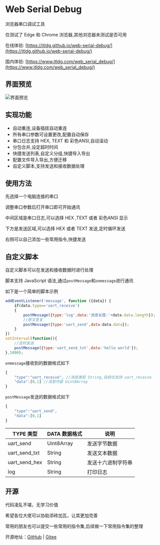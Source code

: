 # Web Serial Debug

浏览器串口调试工具

仅测试了 Edge 和 Chrome 浏览器,其他浏览器未测试是否可用

在线体验: [https://itldg.github.io/web-serial-debug/](https://itldg.github.io/web-serial-debug/)

国内体验: [https://www.itldg.com/web_serial_debug/](https://www.itldg.com/web_serial_debug/)

## 界面预览

![界面预览](/imgs/main.png)

## 实现功能

-   自动重连,设备插拔自动重连
-   所有串口参数可设置更改,配置自动保存
-   串口日志支持 HEX, TEXT 和 彩色ANSI,自动滚动
-   分包合并,设定超时时间
-   快捷发送列表,自定义分组,快捷导入导出
-   配置文件导入导出,方便迁移
-   自定义脚本,支持发送和接收数据处理

## 使用方法

先选择一个电脑连接的串口

调整串口参数后打开串口即可开始通讯

中间区域是串口日志,可以选择 HEX ,TEXT 或者 彩色ANSI 显示

下方是发送区域,可以选择 HEX 或者 TEXT 发送,定时循环发送

右侧可以自己添加一些常用指令,快捷发送

## 自定义脚本

自定义脚本可以在发送和接收数据时进行处理

脚本支持 JavaScript 语法,通过`postMessage`和`onmessage`进行通讯

如下是一个简单的脚本示例

```javascript
addEventListener('message', function ({data}) {
    if(data.type=='uart_receive')
    {
        postMessage({type:'log',data:'消息长度:'+data.data.length});
        //原文答复
        postMessage({type:'uart_send',data:data.data});
    }
})
setInterval(function(){
    //定时发送
    postMessage({type:'uart_send_txt',data:'hello world'});
},1000);
```

`onmessage`接收到的数据格式如下

```js
{
    "type":"uart_receive", //消息类型 String,目前仅支持 uart_receive
    "data":[0,1] //消息内容 Uint8Array
}
```

`postMessage`发送的数据格式如下

```js
{
    "type":"uart_send", 
    "data":[0,1]
}
```

| TYPE 类型     | DATA 数据格式 | 说明               |
| ------------- | ------------- | ------------------ |
| uart_send     | Uint8Array    | 发送字节数据       |
| uart_send_txt | String        | 发送文本数据       |
| uart_send_hex | String        | 发送十六进制字符串 |
| log           | String        | 打印日志           |


## 开源

代码凌乱不堪，无学习价值

希望各位大佬可以协助添砖加瓦，让其更加完善

常用的朋友也可以提交一些常用的指令集,后续做一下常用指令集的整理

开源地址：[GitHub](https://github.com/itldg/web-serial-debug) | [Gitee](https://gitee.com/itldg/web-serial-debug)
